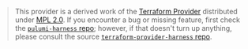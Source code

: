 > This provider is a derived work of the [Terraform Provider](https://github.com/harness/terraform-provider-harness)
> distributed under [MPL 2.0](https://www.mozilla.org/en-US/MPL/2.0/). If you encounter a bug or missing feature,
> first check the [`pulumi-harness` repo](https://github.com/pulumi/pulumi-xyz/issues); however, if that doesn't turn up anything,
> please consult the source [`terraform-provider-harness` repo](https://github.com/harness/terraform-provider-harness/issues).

